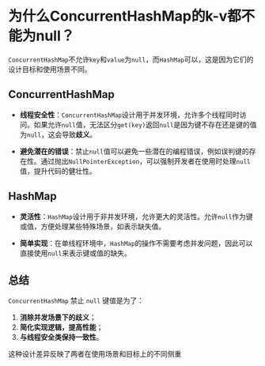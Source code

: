 # 为什么ConcurrentHashMap的k-v都不能为null？

`ConcurrentHashMap`不允许`key`和`value`为`null`，而`HashMap`可以，这是因为它们的设计目标和使用场景不同。

## **ConcurrentHashMap**

-   **线程安全性**：`ConcurrentHashMap`设计用于并发环境，允许多个线程同时访问。如果允许`null`值，无法区分`get(key)`返回`null`是因为键不存在还是键的值为`null`，这会导致**歧义**。

-   **避免潜在的错误**：禁止`null`值可以避免一些潜在的编程错误，例如误判键的存在性。通过抛出`NullPointerException`，可以强制开发者在使用时处理`null`值，提升代码的健壮性。

## **HashMap**

-   **灵活性**：`HashMap`设计用于非并发环境，允许更大的灵活性。允许`null`作为键或值，方便处理某些特殊场景，如表示缺失值。

-   **简单实现**：在单线程环境中，`HashMap`的操作不需要考虑并发问题，因此可以直接使用`null`来表示键或值的缺失。

## **总结**

`ConcurrentHashMap` 禁止 `null` 键值是为了：

1.  **消除并发场景下的歧义**；
2.  **简化实现逻辑，提高性能**；
3.  **与线程安全类保持一致性**。

这种设计差异反映了两者在使用场景和目标上的不同侧重

